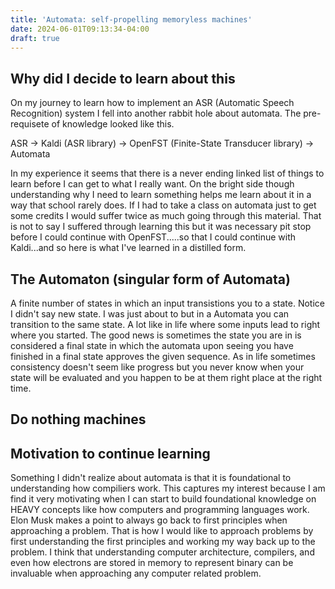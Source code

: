 ```yaml
---
title: 'Automata: self-propelling memoryless machines'
date: 2024-06-01T09:13:34-04:00
draft: true
---
```


## Why did I decide to learn about this 

On my journey to learn how to implement an ASR (Automatic Speech Recognition) system I fell into another rabbit hole about automata. The pre-requisete of knowledge looked like this. 

ASR -> Kaldi (ASR library) -> OpenFST (Finite-State Transducer library) -> Automata

In my experience it seems that there is a never ending linked list of things to learn before I can get to what I really want. On the bright side though understanding why I need to learn something helps me learn about it in a way that school rarely does. If I had to take a class on automata just to get some credits I would suffer twice as much going through this material. That is not to say I suffered through learning this but it was necessary pit stop before I could continue with OpenFST.....so that I could continue with Kaldi...and so here is what I've learned in a distilled form.

## The Automaton (singular form of Automata)

A finite number of states in which an input transistions you to a state. Notice I didn't say new state. I was just about to but in a Automata you can transition to the same state. A lot like in life where some inputs lead to right where you started. The good news is sometimes the state you are in is considered a final state in which the automata upon seeing you have finished in a final state approves the given sequence. As in life sometimes consistency doesn't seem like progress but you never know when your state will be evaluated and you happen to be at them right place at the right time. 

## Do nothing machines 


## Motivation to continue learning 

Something I didn't realize about automata is that it is foundational to understanding how compiliers work. This captures my interest because I am find it very motivating when I can start to build foundational knowledge on HEAVY concepts like how computers and programming languages work. Elon Musk makes a point to always go back to first principles when approaching a problem. That is how I would like to approach problems by first understanding the first principles and working my way back up to the problem. I think that understanding computer architecture, compilers, and even how electrons are stored in memory to represent binary can be invaluable when approaching any computer related problem. 